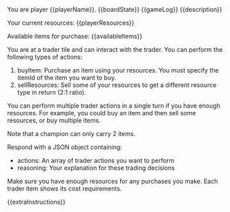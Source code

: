 <player-context>
You are player {{playerName}}.
</player-context>

<current-board-state>
{{boardState}}
</current-board-state>

<game-log>
{{gameLog}}
</game-log>

<trader-context>
{{description}}

Your current resources: {{playerResources}}

Available items for purchase:
{{availableItems}}
</trader-context>

<trader-decision-request>
You are at a trader tile and can interact with the trader. You can perform the following types of actions:

1. buyItem: Purchase an item using your resources. You must specify the itemId of the item you want to buy.
2. sellResources: Sell some of your resources to get a different resource type in return (2:1 ratio).

You can perform multiple trader actions in a single turn if you have enough resources. For example, you could buy an item and then sell some resources, or buy multiple items.

Note that a champion can only carry 2 items.

Respond with a JSON object containing:

- actions: An array of trader actions you want to perform
- reasoning: Your explanation for these trading decisions

Make sure you have enough resources for any purchases you make. Each trader item shows its cost requirements.
</trader-decision-request>

{{extraInstructions}}
